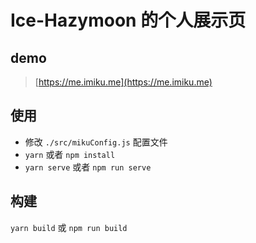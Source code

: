 # Ice-Hazymoon 的个人展示页

## demo

> [https://me.imiku.me](https://me.imiku.me)

## 使用

- 修改 `./src/mikuConfig.js` 配置文件
- `yarn` 或者 `npm install`
- `yarn serve` 或者 `npm run serve`

## 构建

`yarn build` 或 `npm run build`
